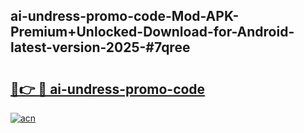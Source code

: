 ## ai-undress-promo-code-Mod-APK-Premium+Unlocked-Download-for-Android-latest-version-2025-#7qree

# <h2><a href="https://bedroomkl.my?title=ai-undress-promo-code&ref=20M">🔗👉 🔴 ai-undress-promo-code</a></h2>

[![acn](https://github.com/user-attachments/assets/0f9c940e-d8b0-45ae-aac7-cd30a18b3e1c)](https://bedroomkl.my?title=ai-undress-promo-code&ref=20M)


